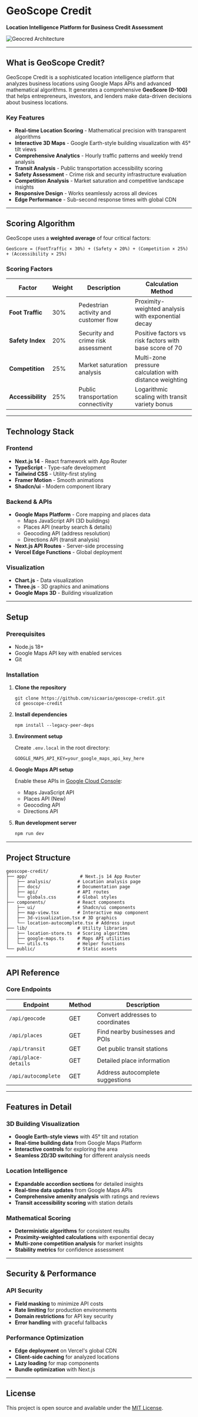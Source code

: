 # GeoScope Credit

**Location Intelligence Platform for Business Credit Assessment**

![Geocred Architecture](https://i.postimg.cc/v8kjYXfr/Untitled-2025-06-16-1946.png)

---

## What is GeoScope Credit?

GeoScope Credit is a sophisticated location intelligence platform that analyzes business locations using Google Maps APIs and advanced mathematical algorithms. It generates a comprehensive **GeoScore (0-100)** that helps entrepreneurs, investors, and lenders make data-driven decisions about business locations.

### Key Features

- **Real-time Location Scoring** - Mathematical precision with transparent algorithms
- **Interactive 3D Maps** - Google Earth-style building visualization with 45° tilt views
- **Comprehensive Analytics** - Hourly traffic patterns and weekly trend analysis
- **Transit Analysis** - Public transportation accessibility scoring
- **Safety Assessment** - Crime risk and security infrastructure evaluation
- **Competition Analysis** - Market saturation and competitive landscape insights
- **Responsive Design** - Works seamlessly across all devices
- **Edge Performance** - Sub-second response times with global CDN

---

## Scoring Algorithm
GeoScope uses a **weighted average** of four critical factors:

```
GeoScore = (FootTraffic × 30%) + (Safety × 20%) + (Competition × 25%) + (Accessibility × 25%)
```
### Scoring Factors

| Factor | Weight | Description | Calculation Method |
|--------|--------|-------------|-------------------|
| **Foot Traffic** | 30% | Pedestrian activity and customer flow | Proximity-weighted analysis with exponential decay |
| **Safety Index** | 20% | Security and crime risk assessment | Positive factors vs risk factors with base score of 70 |
| **Competition** | 25% | Market saturation analysis | Multi-zone pressure calculation with distance weighting |
| **Accessibility** | 25% | Public transportation connectivity | Logarithmic scaling with transit variety bonus |

---

## Technology Stack

### Frontend
- **Next.js 14** - React framework with App Router
- **TypeScript** - Type-safe development
- **Tailwind CSS** - Utility-first styling
- **Framer Motion** - Smooth animations
- **Shadcn/ui** - Modern component library

### Backend & APIs
- **Google Maps Platform** - Core mapping and places data
  - Maps JavaScript API (3D buildings)
  - Places API (nearby search & details)
  - Geocoding API (address resolution)
  - Directions API (transit analysis)
- **Next.js API Routes** - Server-side processing
- **Vercel Edge Functions** - Global deployment

### Visualization
- **Chart.js** - Data visualization
- **Three.js** - 3D graphics and animations
- **Google Maps 3D** - Building visualization

---



## Setup 

### Prerequisites
- Node.js 18+ 
- Google Maps API key with enabled services
- Git

### Installation

1. **Clone the repository**
   ```
   git clone https://github.com/sicaario/geoscope-credit.git
   cd geoscope-credit
   ```

2. **Install dependencies**
   ```
   npm install --legacy-peer-deps
   ```
3. **Environment setup**
   
   Create `.env.local` in the root directory:
   ```
   GOOGLE_MAPS_API_KEY=your_google_maps_api_key_here
   ```
4. **Google Maps API setup**
   
   Enable these APIs in [Google Cloud Console](https://console.cloud.google.com/):
   - Maps JavaScript API
   - Places API (New)
   - Geocoding API
   - Directions API

5. **Run development server**
   ```bash
   npm run dev
   ```
---
## Project Structure

```
geoscope-credit/
├── app/                    # Next.js 14 App Router
│   ├── analysis/          # Location analysis page
│   ├── docs/              # Documentation page
│   ├── api/               # API routes
│   └── globals.css        # Global styles
├── components/            # React components
│   ├── ui/                # Shadcn/ui components
│   ├── map-view.tsx       # Interactive map component
│   ├── 3d-visualization.tsx # 3D graphics
│   └── location-autocomplete.tsx # Address input
├── lib/                   # Utility libraries
│   ├── location-store.ts  # Scoring algorithms
│   ├── google-maps.ts     # Maps API utilities
│   └── utils.ts           # Helper functions
└── public/                # Static assets
```
---

##  API Reference

### Core Endpoints

| Endpoint | Method | Description |
|----------|--------|-------------|
| `/api/geocode` | GET | Convert addresses to coordinates |
| `/api/places` | GET | Find nearby businesses and POIs |
| `/api/transit` | GET | Get public transit stations |
| `/api/place-details` | GET | Detailed place information |
| `/api/autocomplete` | GET | Address autocomplete suggestions |

---

##  Features in Detail

### 3D Building Visualization
- **Google Earth-style views** with 45° tilt and rotation
- **Real-time building data** from Google Maps Platform
- **Interactive controls** for exploring the area
- **Seamless 2D/3D switching** for different analysis needs

### Location Intelligence
- **Expandable accordion sections** for detailed insights
- **Real-time data updates** from Google Maps APIs
- **Comprehensive amenity analysis** with ratings and reviews
- **Transit accessibility scoring** with station details

### Mathematical Scoring
- **Deterministic algorithms** for consistent results
- **Proximity-weighted calculations** with exponential decay
- **Multi-zone competition analysis** for market insights
- **Stability metrics** for confidence assessment

 ---

## Security & Performance

### API Security
- **Field masking** to minimize API costs
- **Rate limiting** for production environments
- **Domain restrictions** for API key security
- **Error handling** with graceful fallbacks

### Performance Optimization
- **Edge deployment** on Vercel's global CDN
- **Client-side caching** for analyzed locations
- **Lazy loading** for map components
- **Bundle optimization** with Next.js

---

## License

This project is open source and available under the [MIT License](LICENSE).

